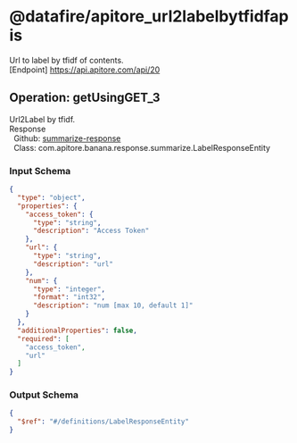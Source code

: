 # @datafire/apitore_url2labelbytfidfapis
Url to label by tfidf of contents.<BR />[Endpoint] https://api.apitore.com/api/20

## Operation: getUsingGET_3
Url2Label by tfidf.<BR />Response<BR />&nbsp; Github: <a href="https://github.com/keigohtr/apitore-response-parent/tree/master/summarize-response">summarize-response</a><BR />&nbsp; Class: com.apitore.banana.response.summarize.LabelResponseEntity<BR />

### Input Schema
```json
{
  "type": "object",
  "properties": {
    "access_token": {
      "type": "string",
      "description": "Access Token"
    },
    "url": {
      "type": "string",
      "description": "url"
    },
    "num": {
      "type": "integer",
      "format": "int32",
      "description": "num [max 10, default 1]"
    }
  },
  "additionalProperties": false,
  "required": [
    "access_token",
    "url"
  ]
}
```
### Output Schema
```json
{
  "$ref": "#/definitions/LabelResponseEntity"
}
```
